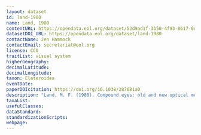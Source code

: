 ```yaml
---
layout: dataset
id: land-1980
name: Land, 1980
contentURL: https://opendata.eol.org/dataset/52d9ad1f-3b50-4f93-8617-0d108d93af42/resource/fc0d27eb-92d1-4dec-81ac-583e0944ad6f/download/land.zip
datasetDOI_URL: https://opendata.eol.org/dataset/land-1980
contactName: Jen Hammock
contactEmail: secretariat@eol.org
license: CC0
traitList: visual system
higherGeography:
decimalLatitude:
decimalLongitude:
taxon: Elateroidea
eventDate:
paperDOIcitation: https://doi.org/10.1038/287681a0
description: "Land, M. F. (1980). Compound eyes: old and new optical mechanisms. Nature, 287(5784), 681,Aei686. https://doi.org/10.1038/287681a0"
taxaList: 
usefulClasses:
dataStandard:
standardizationScripts:
webpage:
---
```


